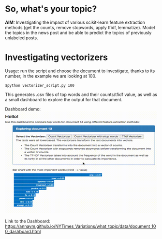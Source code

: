 # So, what's your topic?

**AIM:** Investigating the impact of various scikit-learn feature extraction methods (get the counts, remove stopwords, apply tfidf, lemmatize). Model the topics in the news post and be able to predict the topics of previously unlabeled posts.


# Investigating vectorizers

Usage: run the script and choose the document to investigate, thanks to its number, in the example we are looking at 100.

```code
$python vectorizer_script.py 100
```

This generates .csv files of top words and their counts/tfidf value, as well as a small dashboard to explore the output for that document.

Dashboard demo:
![alt text](https://github.com/AnnaVM/NYTimes_Variations/blob/master/what_topic/data/document_13.gif "Dashboard demo for document 13")

Link to the Dashboard:
https://annavm.github.io/NYTimes_Variations/what_topic/data/document_100_dashboard.html
